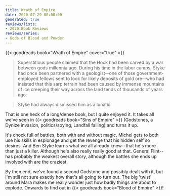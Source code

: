 ```yaml
---
title: Wrath of Empire
date: 2020-07-29 00:00:00
generated: true
reviews/lists:
- 2020 Book Reviews
reviews/series:
- Gods of Blood and Powder
---
```

{{< goodreads book="Wrath of Empire" cover="true" >}}

> Superstitious people claimed that the Hock had been carved by a war between gods millennia ago. During his time in the labor camps, Styke had once been partnered with a geologist--one of those government-employed fellows sent to look for likely deposits of gold ore--who had insisted that this sarp terrain had been caused by immense mountains of ice creeping their way across the land tends of thousands of years ago.  

> Styke had always dismissed him as a lunatic.  

<!--more-->

That is one heck of a long/dense book, but I quite enjoyed it. It takes all we've seen in {{< goodreads book="Sins of Empire" >}} (Godstones, a Dynize invasion, politics/spying, Landfall falling) and turns it up.  

It's chock full of battles, both with and without magic. Michel gets to both use his skills in espionage and get the revenge that his hidden self so desires. And Ben Styke learns what we all already knew--that he's more than just a killer. Although he's also really really good at that. General Flint-- has probably the weakest overall story, although the battles she ends up involved with are the craziest.  

By then end, we've found a second Godstone and possibly dealt with it, but I'm still not sure exactly how that's all going to turn out. The big 'twist' around Mara makes me really wonder just how badly things are about to explode. Onwards to find out in {{< goodreads book="Blood of Empire" >}}!


